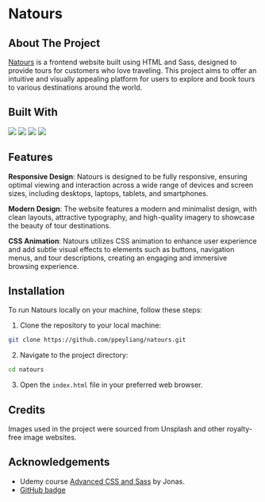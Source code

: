 # Natours

## About The Project

[Natours](https://main--natours-wanderlustworlds.netlify.app/) is a frontend website built using HTML and Sass, designed to provide tours for customers who love traveling. This project aims to offer an intuitive and visually appealing platform for users to explore and book tours to various destinations around the world.

## Built With

<img src="https://img.shields.io/badge/HTML5-E34F26?style=for-the-badge&logo=html5&logoColor=white" />

<img src="https://img.shields.io/badge/Sass-CC6699?style=for-the-badge&logo=sass&logoColor=white" />

<img src="https://img.shields.io/badge/npm-CB3837?style=for-the-badge&logo=npm&logoColor=white" />

<img src="https://img.shields.io/badge/Netlify-00C7B7?style=for-the-badge&logo=netlify&logoColor=white" />

## Features

**Responsive Design**: Natours is designed to be fully responsive, ensuring optimal viewing and interaction across a wide range of devices and screen sizes, including desktops, laptops, tablets, and smartphones.

**Modern Design**: The website features a modern and minimalist design, with clean layouts, attractive typography, and high-quality imagery to showcase the beauty of tour destinations.

**CSS Animation**: Natours utilizes CSS animation to enhance user experience and add subtle visual effects to elements such as buttons, navigation menus, and tour descriptions, creating an engaging and immersive browsing experience.

## Installation

To run Natours locally on your machine, follow these steps:

1. Clone the repository to your local machine:

```bash
git clone https://github.com/ppeyliang/natours.git
```

2. Navigate to the project directory:

```bash
cd natours
```

3. Open the `index.html` file in your preferred web browser.

## Credits

Images used in the project were sourced from Unsplash and other royalty-free image websites.

## Acknowledgements

- Udemy course [Advanced CSS and Sass](https://www.udemy.com/course/advanced-css-and-sass/) by Jonas.
- [GitHub badge](https://github.com/alexandresanlim/Badges4-README.md-Profile/blob/master/README.md)
